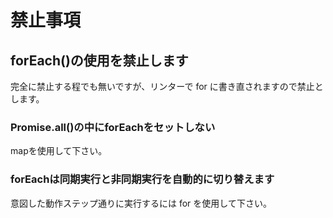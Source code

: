 # 禁止事項

## forEach()の使用を禁止します

完全に禁止する程でも無いですが、リンターで for に書き直されますので禁止とします。

### Promise.all()の中にforEachをセットしない

mapを使用して下さい。

### forEachは同期実行と非同期実行を自動的に切り替えます

意図した動作ステップ通りに実行するには for を使用して下さい。
